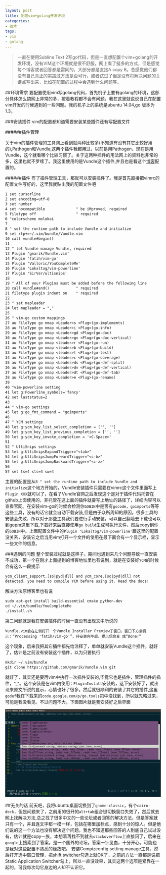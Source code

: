 ```yaml
---
layout: post
title: 配置vim+golang开发环境
categories:
- 技术
tags:
- vim 
- golang
---
```

>一直在使用Subline Text 2写go代码，但是一直想配置个vim+golang的开发环境，没有VIM这个环境就是很不舒服，网上看了挺多的方式，但是感觉每个博客或者回答都是雷同的，大部分都是直接A copy B。总感觉他们都没有自己真正的实践过方法是否可行，或者试过了但是没有将解决问题的关键点写出来，比如在配置的过程中会遇到什么问题等。

##环境需求
要配置使用vim写golang代码，首先机子上要有golang的环境，这部分具体怎么搞网上非常的多，按着教程都不会有问题，我在这里就说说自己在配置vim开发的时候遇到的一些问题。我的机子上的系统是ubuntu 14.04,go 版本为1.3。

###安装插件
vim的配置都知道需要安装某些插件还有写配置文件

######插件管理

关于vim的插件管理的工具网上看到就两种比较多(不知道有没有其它比较好用的),Pathogen和Vundle,这两个插件我都用过，以前是用Pathogen，现在是用Vundle，这个就看哪个比较习惯了。关于这两种插件的用法网上的资料也非常的多，这里也就不罗嗦了。我这里使用的是Vundle这个插件,并且也是看这个[博客](http://tonybai.com/2014/11/07/golang-development-environment-for-vim/)配置的。

######插件
有了插件管理工具，那就可以安装插件了。我是首先直接把vimrc的配置文件写好的，这里我就贴出我的配置文件吧

	1 set cursorline
	2 set encoding=utf-8
  	3 set number
  	4 set nocompatible              " be iMproved, required
  	5 filetype off                  " required
  	6 "colorscheme molokai
  	7 
  	8 " set the runtime path to include Vundle and initialize
  	9 set rtp+=~/.vim/bundle/Vundle.vim
 	10 call vundle#begin()
 	11 
 	12 " let Vundle manage Vundle, required
 	13 Plugin 'gmarik/Vundle.vim'
 	14 Plugin 'fatih/vim-go'
 	15 Plugin 'Valloric/YouCompleteMe'
 	16 Plugin 'Lokaltog/vim-powerline'
 	17 Plugin 'SirVer/ultisnips'
	18 
 	19 " All of your Plugins must be added before the following line
 	20 call vundle#end()            " required
 	21 filetype plugin indent on    " required
 	22 
 	23 " set mapleader
 	24 let mapleader = ","
 	25 
 	26 " vim-go custom mappings
 	27 au FileType go nmap <Leader>s <Plug>(go-implements)
 	28 au FileType go nmap <Leader>i <Plug>(go-info)
 	29 au FileType go nmap <Leader>gd <Plug>(go-doc)
 	30 au FileType go nmap <Leader>gv <Plug>(go-doc-vertical)
 	31 au FileType go nmap <leader>r <Plug>(go-run)
 	32 au FileType go nmap <leader>b <Plug>(go-build)
 	33 au FileType go nmap <leader>t <Plug>(go-test)                     
 	34 au FileType go nmap <leader>c <Plug>(go-coverage)
 	35 au FileType go nmap <Leader>ds <Plug>(go-def-split)
	36 au FileType go nmap <Leader>dv <Plug>(go-def-vertical)
 	37 au FileType go nmap <Leader>dt <Plug>(go-def-tab)
 	38 au FileType go nmap <Leader>e <Plug>(go-rename)
 	39 
 	40 "vim-powerline setting
 	41 let g:Powerline_symbols='fancy'
 	42 set laststatus=2
 	43 
 	44 " vim-go settings
 	45 let g:go_fmt_command = "goimports"
 	46 
 	47 " YCM settings
 	48 let g:ycm_key_list_select_completion = ['', '']
 	49 let g:ycm_key_list_previous_completion = ['', '']
 	50 let g:ycm_key_invoke_completion = '<C-Space>'
 	51                                                                   
 	52 " UltiSnips settings
 	53 let g:UltiSnipsExpandTrigger="<tab>"
	54 let g:UltiSnipsJumpForwardTrigger="<c-b>"
 	55 let g:UltiSnipsJumpBackwardTrigger="<c-z>"
 	56 
 	57 set ts=4 sts=4 sw=4
主要的配置是从`8 " set the runtime path to include Vundle and initialize`这个地方开始的，Vundle安装插件只需要在vimrc这个文件里面写上`Plugin XXX`就可以了，在看了Vundle官网之后发现这个是对于插件代码托管在github上面使用的，非托管在这上面的插件就要写上地址的路径了，详细内容可以查看官网。在安装vim-go的时候会检测你`GOBIN`中是否有`gocode`，`goimports`等等这些工具，没有的话它就会自动下载安装,但是由于众所周知的原因，很多工具的安装会失败，所以对于那些工具我们要进行手动安装，可以自己翻墙去下载也可以到[gopm](http://gopm.io/)这里下载,下载好来后直接使用`go build`生成可执行文件，然后copy到你的`GOBIN`中。上面配置文件中的`Plugin 'Lokaltog/vim-powerline'`跟这里的配置没关系，安装它之后当用vim打开一个文件的使用在最下面会有一个显示栏，显示一些文件的信息。

###遇到的问题
整个安装过程就是这样子，期间也遇到来几个问题导致一直安装不成功，第一个在刚才上面提到的博客地址里也有说到，就是在安装好`YCM`的时候会有这么一段提示

	ycm_client_support.[so|pyd|dll] and ycm_core.[so|pyd|dll] not detected; you need to compile YCM before using it. Read the docs!
解决方法原博客里也有说

	sudo apt-get install build-essential cmake python-dev
	cd ~/.vim/bundle/YouCompleteMe
	./install.sh
第二问题就是我在安装插件的时候一直没有出现文中所说的

	Vundle.vim会在左侧打开一个Vundle Installer Preview子窗口，窗口下方会提示：“Processing 'fatih/vim-go'”，待安装完毕后，提示信息变 成“Done!”
这个现象，后来我把其它插件都先给注释了，单单就安装Vundle这个插件，就好了，估计是之前没有安装这个插件，以为只要执行

	mkdir ~/.vim/bundle
	git clone https://github.com/gmarik/Vundle.vim.git
就好了，其实还是要再vim中执行一次插件安装的,毕竟它也是插件，管理插件的插件，^_^。这个安装是在vim内使用`：PluginInstall`安装的，这下安装好了，就出现来原文所说的显示，心情也好了很多。然后就很顺利的安装了其它的插件,这里`godef`我在下载来的`code.google.com/p/go.tools`包中没找到，所以就先略过来，可能是我没看见。不过问题不大。下面图片就是我安装好之后界面

![alt](/image/2014blog/20141113.png)

##无关的话
前天吧，我将ubuntu桌面切换到了`gnome-classic`，有个`cairo-dock`，但是问题来了，之前用的很开的`alt+tab`组合键切换窗口失效了，然后就去网上找解决方法,总之找了很多中文的一些论坛或者回答的解决方法，但是答案就只有一个，并且连文字都一模一样，包括在哪里加标点，感到十分的惊人。但是他们说的这一个方法也没有解决这个问题。我也不知道那些回答的人到底自己试过没有，估计就是copy一族。本想着再找不到就去`stackoverflow`上直接问了，后来在`google`上搜索到了答案，是一个国外的论坛，答案一针见血，十分开心。可能也是我对这些配置不熟悉的缘故吧。
安装Compizconfig setting manage工具，然后打开选中窗口管理，把shift switcher勾选上就OK了，之前的方法一直都是说把Static Application Switcher勾上，所以一直没效果，其实这两个选项是紧靠在一起的，可我每次勾它身边的人却不认识它。
